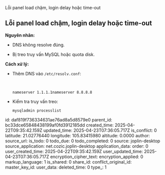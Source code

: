 Lỗi panel load chậm, login delay hoặc time-out

## **Lỗi panel load chậm, login delay hoặc time-out**

**Nguyên nhân:**

- DNS không resolve đúng.
    
- Bị treo truy vấn MySQL hoặc quota disk.
    

**Cách xử lý:**

- Thêm DNS vào `/etc/resolv.conf`:
    
    &nbsp;
    
    `nameserver 1.1.1.1nameserver 8.8.8.8`
    
- Kiểm tra truy vấn treo:
    
    `mysqladmin processlist`

id: daf819f736334631ae76ad8a5d8579e0
parent_id: bc33dce65848438199af0fd3912185dd
created_time: 2025-04-22T09:35:42.159Z
updated_time: 2025-04-23T07:36:05.717Z
is_conflict: 0
latitude: 21.02776440
longitude: 105.83415980
altitude: 0.0000
author: 
source_url: 
is_todo: 0
todo_due: 0
todo_completed: 0
source: joplin-desktop
source_application: net.cozic.joplin-desktop
application_data: 
order: 0
user_created_time: 2025-04-22T09:35:42.159Z
user_updated_time: 2025-04-23T07:36:05.717Z
encryption_cipher_text: 
encryption_applied: 0
markup_language: 1
is_shared: 0
share_id: 
conflict_original_id: 
master_key_id: 
user_data: 
deleted_time: 0
type_: 1